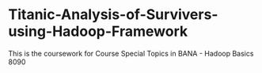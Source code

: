 # Titanic-Analysis-of-Survivers-using-Hadoop-Framework
This is the coursework for Course Special Topics in BANA - Hadoop Basics 8090
